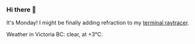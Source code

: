 ### Hi there :wave:

It's Monday! I might be finally adding refraction to my [terminal raytracer](https://github.com/bewuethr/bash-raytracer).

Weather in Victoria BC: clear, at +3°C.
